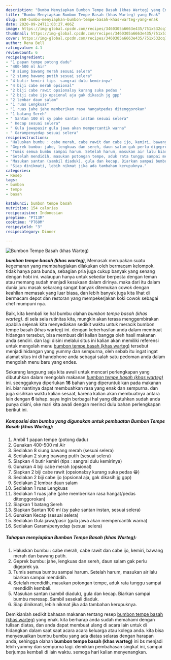 ```yaml
---
description: "Bumbu Menyiapkan Bumbon Tempe Basah (khas Warteg) yang Enak"
title: "Bumbu Menyiapkan Bumbon Tempe Basah (khas Warteg) yang Enak"
slug: 868-bumbu-menyiapkan-bumbon-tempe-basah-khas-warteg-yang-enak
date: 2020-09-24T11:03:27.406Z
image: https://img-global.cpcdn.com/recipes/3460305a6663e435/751x532cq70/bumbon-tempe-basah-khas-warteg-foto-resep-utama.jpg
thumbnail: https://img-global.cpcdn.com/recipes/3460305a6663e435/751x532cq70/bumbon-tempe-basah-khas-warteg-foto-resep-utama.jpg
cover: https://img-global.cpcdn.com/recipes/3460305a6663e435/751x532cq70/bumbon-tempe-basah-khas-warteg-foto-resep-utama.jpg
author: Rena Bell
ratingvalue: 4.1
reviewcount: 6
recipeingredient:
- "1 papan tempe potong dadu"
- "400-500 ml Air"
- "8 siung bawang merah sesuai selera"
- "2 siung bawang putih sesuai selera"
- "4 butir kemiri tips  sangrai dulu kemirinya"
- "4 biji cabe merah opsional"
- "2 biji cabe rawit opsionalsy kurang suka pedas "
- "2 biji cabe ijo opsional aja gak dikasih jg gpp"
- "2 lembar daun salam"
- "1 ruas Lengkuas"
- "1 ruas jahe jahe memberikan rasa hangatpedas ditenggorokan"
- "1 batang Sereh"
- " Santan 100 ml sy pake santan instan sesuai selera"
- " Kecap sesuai selera"
- " Gula jawapasir gula jawa akan mempercantik warna"
- " Garampenyedap sesuai selera"
recipeinstructions:
- "Haluskan bumbu : cabe merah, cabe rawit dan cabe ijo, kemiri, bawang merah dan bawang putih."
- "Geprek bumbu: jahe, lengkuas dan sereh, daun salam gak perlu digeprek ya."
- "Tumis semua bumbu sampai harum. Setelah harum, masukan air lalu biarkan sampai mendidih."
- "Setelah mendidih, masukan potongan tempe, aduk rata tunggu sampai mendidih kembali."
- "Masukan santan (sambil diaduk), gula dan kecap. Biarkan sampai bumbu meresap. Sambil sesekali diaduk."
- "Siap dinikmati, lebih nikmat jika ada tambahan kerupuknya."
categories:
- Resep
tags:
- bumbon
- tempe
- basah

katakunci: bumbon tempe basah 
nutrition: 154 calories
recipecuisine: Indonesian
preptime: "PT13M"
cooktime: "PT60M"
recipeyield: "3"
recipecategory: Dinner

---
```



![Bumbon Tempe Basah (khas Warteg)](https://img-global.cpcdn.com/recipes/3460305a6663e435/751x532cq70/bumbon-tempe-basah-khas-warteg-foto-resep-utama.jpg)

<b><i>bumbon tempe basah (khas warteg)</i></b>, Memasak merupakan suatu kegemaran yang membahagiakan dilakukan oleh bermacam kelompok. tidak hanya para bunda, sebagian pria juga cukup banyak yang senang dengan hobi ini. walaupun hanya untuk sekedar berpesta dengan teman atau memang sudah menjadi kesukaan dalam dirinya. maka dari itu dalam dunia juru masak sekarang sangat banyak ditemukan cowok dengan keahlian memasak yang luar biasa, dan lebih banyak juga kita lihat di bermacam depot dan restoran yang mempekerjakan koki cowok sebagai chef mumpuni nya.



Baik, kita kembali ke hal bumbu olahan <i>bumbon tempe basah (khas warteg)</i>. di sela sela rutinitas kita, mungkin akan terasa menggembirakan apabila sejenak kita menyediakan sedikit waktu untuk meracik bumbon tempe basah (khas warteg) ini. dengan keberhasilan anda dalam membuat hidangan tersebut, bisa membuat diri kalian bangga oleh hasil makanan anda sendiri. dan lagi disini melalui situs ini kalian akan memiliki referensi untuk mengolah menu <u>bumbon tempe basah (khas warteg)</u> tersebut menjadi hidangan yang yummy dan sempurna, oleh sebab itu ingat ingat alamat situs ini di handphone anda sebagai salah satu pedoman anda dalam mengolah menu baru yang endes.


Sekarang langsung saja kita awali untuk mencari perlengkapan yang dibutuhkan dalam mengolah makanan <u><i>bumbon tempe basah (khas warteg)</i></u> ini. seenggaknya diperlukan <b>16</b> bahan yang diperuntuk kan pada makanan ini. biar nantinya dapat membuahkan rasa yang enak dan sempurna. dan juga sisihkan waktu kalian sesaat, karena kalian akan membuatnya antara lain dengan <b>6</b> tahap. saya ingin berbagai hal yang dibutuhkan sudah anda punya disini, oke mari kita awali dengan merinci dulu bahan perlengkapan berikut ini.

<!--inarticleads1-->

##### Komposisi dan bumbu yang digunakan untuk pembuatan Bumbon Tempe Basah (khas Warteg):

1. Ambil 1 papan tempe (potong dadu)
1. Gunakan 400-500 ml Air
1. Sediakan 8 siung bawang merah (sesuai selera)
1. Sediakan 2 siung bawang putih (sesuai selera)
1. Siapkan 4 butir kemiri (tips : sangrai dulu kemirinya)
1. Gunakan 4 biji cabe merah (opsional)
1. Siapkan 2 biji cabe rawit (opsional:sy kurang suka pedas 😁)
1. Sediakan 2 biji cabe ijo (opsional aja, gak dikasih jg gpp)
1. Sediakan 2 lembar daun salam
1. Sediakan 1 ruas Lengkuas
1. Sediakan 1 ruas jahe (jahe memberikan rasa hangat/pedas ditenggorokan)
1. Siapkan 1 batang Sereh
1. Siapkan  Santan 100 ml (sy pake santan instan, sesuai selera)
1. Gunakan  Kecap (sesuai selera)
1. Sediakan  Gula jawa/pasir (gula jawa akan mempercantik warna)
1. Sediakan  Garam/penyedap (sesuai selera)




<!--inarticleads2-->

##### Tahapan menyiapkan Bumbon Tempe Basah (khas Warteg):

1. Haluskan bumbu : cabe merah, cabe rawit dan cabe ijo, kemiri, bawang merah dan bawang putih.
1. Geprek bumbu: jahe, lengkuas dan sereh, daun salam gak perlu digeprek ya.
1. Tumis semua bumbu sampai harum. Setelah harum, masukan air lalu biarkan sampai mendidih.
1. Setelah mendidih, masukan potongan tempe, aduk rata tunggu sampai mendidih kembali.
1. Masukan santan (sambil diaduk), gula dan kecap. Biarkan sampai bumbu meresap. Sambil sesekali diaduk.
1. Siap dinikmati, lebih nikmat jika ada tambahan kerupuknya.




Demikianlah sedikit bahasan makanan tentang resep <u>bumbon tempe basah (khas warteg)</u> yang enak. kita berharap anda sudah memahami dengan tulisan diatas, dan anda dapat membuat ulang di acara lain untuk di hidangkan dalam saat saat acara acara keluarga atau kolega anda. kita bisa menyesuaikan bumbu bumbu yang ada diatas selaras dengan harapan anda, sehingga olahan <b>bumbon tempe basah (khas warteg)</b> ini bs menjadi lebih yummy dan sempurna lagi. demikian pembahasan singkat ini, sampai berjumpa kembali di lain waktu. semoga hari kalian menyenangkan.
